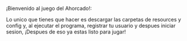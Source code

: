 ¡Bienvenido al juego del Ahorcado!:

Lo unico que tienes que hacer es descargar las carpetas de resources y config y, al ejecutar el programa, registrar tu usuario y despues iniciar sesion,
¡Despues de eso ya estas listo para jugar!

